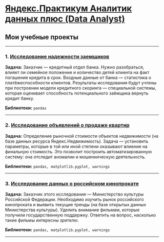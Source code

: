 # [Яндекс.Практикум Аналитик данных плюс (Data Analyst)](https://practicum.yandex.ru/data-analyst-plus/)
## Мои учебные проекты
<hr>

### 1. <a href="https://github.com/Nikitoniy/Yandex_Data_Analysis/blob/main/1_Исследование_надежности_заемщиков.ipynb" target="blank" rel="noreferrer">Исследование надежности заемщиков</a>

**Задача:**
Заказчик — кредитный отдел банка. Нужно разобраться, влияет ли семейное положение и количество детей клиента на факт погашения кредита в срок. Входные данные от банка — статистика о платёжеспособности клиентов. Результаты исследования будут учтены при построении модели кредитного скоринга — специальной системы, которая оценивает способность потенциального заёмщика вернуть кредит банку.

**Библиотеки:**
`pandas`
<hr>

### 2. <a href="https://github.com/Nikitoniy/Yandex_Data_Analysis/blob/main/2_Исследование_объявлений_о_продаже_квартир.ipynb" target="blank" rel="noreferrer">Исследование объявлений о продаже квартир</a>


**Задача:**
Определение рыночной стоимости объектов недвижимости (на базе данных ресурса Яндекс.Недвижимость). Задача — установить параметры, которые в той или иной степени оказывают влиение на финальную стоимость. Это позволит построить автоматизированную систему: она отследит аномалии и мошенническую деятельность.

**Библиотеки:**
`pandas, matplotlib.pyplot, warnings`
<hr>

### 3. <a href="https://github.com/Nikitoniy/Yandex_Data_Analysis/blob/main/3_Исследование_данных_о_российском_кинопрокате.ipynb" target="blank" rel="noreferrer">Исследование данных о российском кинопрокате</a>

**Задача:**
Заказчик этого исследования — Министерство культуры Российской Федерации. 
Необходимо изучить рынок российского кинопроката и выявить текущие тренды (на базе открытых данных Министерства культуры). Уделить внимание фильмам, которые получили государственную поддержку. Ответить на вопрос, насколько такие фильмы интересны зрителю. 

**Библиотеки:**
`pandas, matplotlib.pyplot, warnings`
<hr>

